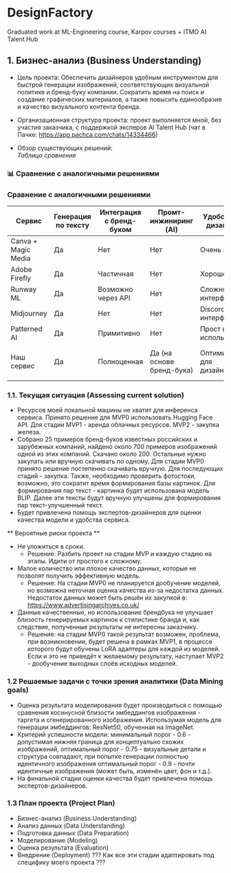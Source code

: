 # DesignFactory  
Graduated work at ML-Engineering course, Karpov courses + ITMO AI Talent Hub

## 1.  Бизнес-анализ (Business Understanding)   

- Цель проекта: Обеспечить дизайнеров удобным инструментом для быстрой генерации изображений, соответствующих визуальной политике и бренд-буку компании. Сократить время на поиск и создание графических материалов, а также повысить единообразие и качество визуального контента бренда.     
      
- Организационная структура проекта: проект выполняется мной, без участия заказчика, с поддержкой эксперов AI Talent Hub (чат в Пачке: https://app.pachca.com/chats/14334466)     
      
- Обзор существующих решений:  
*Таблица сравнения*  
### 📊 Сравнение с аналогичными решениями

### Сравнение с аналогичными решениями

| Сервис                | Генерация по тексту | Интеграция с бренд-буком | Промт-инжиниринг (AI) | Удобство для дизайнеров | Кастомизация под бренд |
|-----------------------|---------------------|---------------------------|------------------------|--------------------------|------------------------|
| Canva + Magic Media   | Да                  | Нет                       | Нет                    | Очень высокое            | Ограниченная           |
| Adobe Firefly         | Да                  | Частичная                 | Нет                    | Хорошее                  | Частичная              |
| Runway ML             | Да                  | Возможно через API        | Нет                    | Сложный интерфейс        | Гибкая настройка       |
| Midjourney            | Да                  | Нет                       | Нет                    | Discord-интерфейс        | Нет                    |
| Patterned AI          | Да                  | Примитивно                | Нет                    | Прост в использовании    | Шаблонная              |
| Наш сервис            | Да                  | Полноценная               | Да (на основе бренд-бука) | Оптимизирован для дизайнеров | Да, встраивается в визуальную систему |


    
### 1.1. Текущая ситуация (Assessing current solution)   
 - Ресурсов моей локальной машины не хватит для инференса сервиса. Принято решение для MVP0 использовать Hugging Face API. Для стадии MVP1 - аренда облачных ресурсов. MVP2 - закупка железа.   
- Собрано 25 примеров бренд-буков известных российских и зарубежных компаний, найдено около 700 примеров изображений одной из этих компаний. Скачано около 200. Остальные нужно закупать или вручную скачивать по одному. Для стадии MVP0 принято решение постепенно скачивать вручную. Для последующих стадий - закупка. Также, необходимо проверить фотостоки, возможно, это сократит время формирования базы картинок. Для формирования пар текст - картинка будет использована модель BLIP. Далее эти тексты будут вручную улучшены для формирования пар текст-улучшенный текст.    
- Будет привлечена помощь экспертов-дизайнеров для оценки качества модели и удобства сервиса.    

** Вероятные риски проекта **

 - Не уложиться в сроки.
     - Решение: Разбить проект на стадии MVP и каждую стадию на этапы. Идити от простого к сложному.
 - Малое количество или плохое качество данных, которые не позволят получить эффективную модель.   
     - Решение: На стадии MVP0 не планируется дообучение моделей, но возможна неточная оценка качества из-за недостатка данных. Недостаток данных может быть решён их закупкой в: https://www.advertisingarchives.co.uk/
 - Данные качественные, но использование брендбука не улучшает близость генерируемых картинок к стилистике бранда и, как следствие, полученные результаты не
интересны заказчику.   
    - Решение: на стадии MVP0 такой результат возможен, проблема, при возникновении, будет решена в рамках MVP1, в процессе которого будут обучены LoRA адаптеры для каждой из моделей. Если и это не приведёт к желаемому результату, наступает MVP2 - дообучение выходных слоёв исходных моделей.


### 1.2 Решаемые задачи с точки зрения аналитики (Data Mining goals)    
- Оценка результата моделирования будет производиться с помощью сравнения косинусной близости эмбеддингов изображения - таргета и сгенерированного изображения. Использумая модель для генерации эмбеддингов: ResNet50, обученная на ImageNet.   
- Критерий успешности модели: минимальный порог - 0.6 - допустимая нижняя граница для концептуально схожих изображений, оптимальный порог - 0.75 - визуальные детали и структура совпадают, при попытке генерации полностью идентичного изображения оптимальный порог - 0.9 - почти идентичные изображения (может быть, изменён цвет, фон и т.д.).    
- На финальной стадии оценки качества будет привлечена помощь экспертов-дизайнеров.  


### 1.3 План проекта (Project Plan)   

 - Бизнес-анализ (Business Understanding)
 - Анализ данных (Data Understanding)
 - Подготовка данных (Data Preparation)
 - Моделирование (Modeling)
 - Оценка результата (Evaluation)
 - Внедрение (Deployment)
??? Как все эти стадии адаптировать под специфику моего проекта ???
